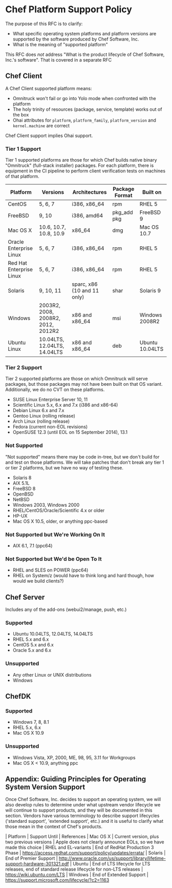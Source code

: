 # Chef Platform Support Policy

The purpose of this RFC is to clarify:

* What specific operating system platforms and platform versions are supported by the software produced by Chef Software, Inc.
* What is the meaning of "supported platform"

This RFC does *not* address "What is the product lifecycle of Chef Software, Inc.'s software". That is covered in a separate RFC

## Chef Client

A Chef Client supported platform means:

* Omnitruck won't fail or go into Yolo mode when confronted with the platform
* The holy trinity of resources (package, service, template) works out of the box
* Ohai attributes for ```platform```, ```platform_family```, ```platform_version``` and ```kernel.machine``` are correct

Chef Client support implies Ohai support.

### Tier 1 Support

Tier 1 supported platforms are those for which Chef builds native binary "Omnitruck" (full-stack installer) packages. For each platform, there is equipment in the CI pipeline to perform client verification tests on machines of that platform.

Platform | Versions | Architectures | Package Format | Built on 
--- | --- | --- | --- | ---
CentOS | 5, 6, 7 | i386, x86_64 | rpm | RHEL 5
FreeBSD | 9, 10 | i386, amd64 | pkg_add pkg | FreeBSD 9
Mac OS X | 10.6, 10.7, 10.8, 10.9 | x86_64 | dmg | Mac OS 10.7
Oracle Enterprise Linux | 5, 6, 7 | i386, x86_64 | rpm | RHEL 5
Red Hat Enterprise Linux | 5, 6, 7 | i386, x86_64 | rpm | RHEL 5
Solaris | 9, 10, 11 | sparc, x86 (10 and 11 only) | shar | Solaris 9
Windows | 2003R2, 2008, 2008R2, 2012, 2012R2 | x86 and x86_64 | msi | Windows 2008R2
Ubuntu Linux | 10.04LTS, 12.04LTS, 14.04LTS | x86 and x86_64 | deb | Ubuntu 10.04LTS

### Tier 2 Support

Tier 2 supported platforms are those on which Omnitruck will serve packages, but those packages may not have been built on that OS variant. Additionally, we do no CVT on these platforms.

* SUSE Linux Enterprise Server 10, 11
* Scientific Linux 5.x, 6.x and 7.x (i386 and x86-64)
* Debian Linux 6.x and 7.x
* Gentoo Linux (rolling release)
* Arch Linux (rolling release)
* Fedora (current non-EOL revisions)
* OpenSUSE 12.3 (until EOL on 15 September 2014), 13.1

### Not Supported

"Not supported" means there may be code in-tree, but we don't build for and test on those platforms. We will take patches that don't break any tier 1 or tier 2 platforms, but we have no way of testing these.

* Solaris 8
* AIX 5.1L
* FreeBSD 8
* OpenBSD
* NetBSD
* Windows 2003, Windows 2000
* RHEL/CentOS/Oracle/Scientific 4.x or older
* HP-UX
* Mac OS X 10.5, older, or anything ppc-based

### Not Supported but We're Working On It

* AIX 6.1, 7.1 (ppc64)

### Not Supported but We'd be Open To It

* RHEL and SLES on POWER (ppc64)
* RHEL on System/z (would have to think long and hard though, how would we build clients?)

## Chef Server

Includes any of the add-ons (webui2/manage, push, etc.)

### Supported

* Ubuntu 10.04LTS, 12.04LTS, 14.04LTS
* RHEL 5.x and 6.x
* CentOS 5.x and 6.x
* Oracle 5.x and 6.x

### Unsupported

* Any other Linux or UNIX distributions
* Windows

## ChefDK

### Supported

* Windows 7, 8, 8.1
* RHEL 5.x, 6.x
* Mac OS X 10.9

### Unsupported

* Windows Vista, XP, 2000, ME, 98, 95, 3.11 for Workgroups
* Mac OS X < 10.9, anything ppc

## Appendix: Guiding Principles for Operating System Version Support

Once Chef Software, Inc. decides to support an operating system, we will also develop rules to determine under what upstream vendor lifecycle we will continue to support products, and they will be documented in this section. Vendors have various terminology to describe support lifecycles ('standard support', 'extended support', etc.) and it is useful to clarify what those mean in the context of Chef's products.

| Platform | Support Until | References
| Mac OS X | Current version, plus two previous versions | Apple does not clearly announce EOLs, so we have made this choice
| RHEL and EL-variants | End of RedHat Production 3 Phase | https://access.redhat.com/support/policy/updates/errata/
| Solaris | End of Premier Support | http://www.oracle.com/us/support/library/lifetime-support-hardware-301321.pdf
| Ubuntu | End of LTS lifecycle for LTS releases, end of standard release lifecycle for non-LTS releases | https://wiki.ubuntu.com/LTS
| Windows | End of Extended Support | https://support.microsoft.com/lifecycle/?c2=1163
